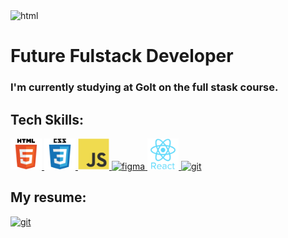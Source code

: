<img src="https://cs7.pikabu.ru/post_img/2018/02/19/1/1518991312189050963.jpg" alt="html">

<h1> Future Fulstack Developer</h1>

<h3>I'm currently studying at GoIt on the full stask course.</h3>

<h2>Tech Skills:</h2>

<a href="https://www.w3.org/html/">
<img src="https://raw.githubusercontent.com/devicons/devicon/master/icons/html5/html5-original-wordmark.svg" alt="html" width="50">
</a><a href="https://www.w3schools.com/css/">
<img src="https://raw.githubusercontent.com/devicons/devicon/master/icons/css3/css3-original-wordmark.svg" alt="css" width="50">
</a><a href="https://developer.mozilla.org/en-US/docs/Web/JavaScript">
<img src="https://raw.githubusercontent.com/devicons/devicon/master/icons/javascript/javascript-original.svg" alt="js" width="50">
</a><a href="https://www.figma.com/">
<img src="https://camo.githubusercontent.com/f32e9cca1f0df0138a8f536217daa54ad21b6913642422f32e3c5c623f3a06b9/68747470733a2f2f7777772e766563746f726c6f676f2e7a6f6e652f6c6f676f732f6669676d612f6669676d612d69636f6e2e737667" alt="figma" width="50">
</a><a href="https://reactjs.org/">
<img src="https://raw.githubusercontent.com/devicons/devicon/master/icons/react/react-original-wordmark.svg" alt="react" width="50">
</a><a href="https://git-scm.com/">
<img src="https://camo.githubusercontent.com/fcafa5ebc1f5f789ae7d012a3ecd8fe7bda49516591caf7c37698f764165d880/68747470733a2f2f7777772e766563746f726c6f676f2e7a6f6e652f6c6f676f732f6769742d73636d2f6769742d73636d2d69636f6e2e737667" alt="git" width="50">
</a>

<h2>My resume:</h2>

<a href="https://ghostkato.github.io/Resume-project/">
<img src="https://cdn-icons-png.flaticon.com/512/11003/11003181.png" alt="git" width="300">
</a>
